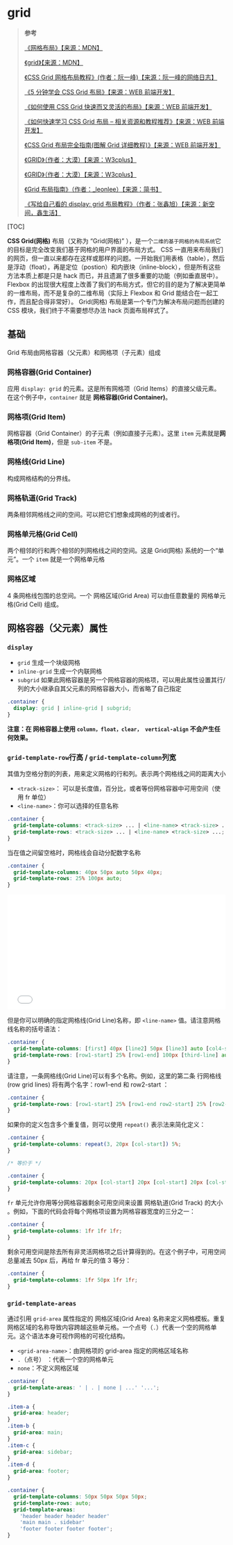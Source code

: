 # grid

> **参考**
>
> [《网格布局》【来源：MDN】](https://developer.mozilla.org/zh-CN/docs/Web/CSS/CSS_Grid_Layout)
>
> [《grid》【来源：MDN】](https://developer.mozilla.org/zh-CN/docs/Web/CSS/grid)
>
> [《CSS Grid 网格布局教程》(作者：阮一峰)【来源：阮一峰的网络日志】](https://www.ruanyifeng.com/blog/2019/03/grid-layout-tutorial.html)
>
> [《5 分钟学会 CSS Grid 布局》【来源：WEB 前端开发】](https://www.html.cn/archives/8506)
>
> [《如何使用 CSS Grid 快速而又灵活的布局》【来源：WEB 前端开发】](https://www.html.cn/archives/8512)
>
> [《如何快速学习 CSS Grid 布局 – 相关资源和教程推荐》【来源：WEB 前端开发】](https://www.html.cn/archives/8675)
>
> [《CSS Grid 布局完全指南(图解 Grid 详细教程)》【来源：WEB 前端开发】](https://www.html.cn/archives/8510)
>
> [《GRID》（作者：大漠）【来源：W3cplus】](https://www.w3cplus.com/blog/tags/355.html)
>
> [《GRID》（作者：大漠）【来源：W3cplus】](https://www.w3cplus.com/blog/tags/356.html)
>
> [《Grid 布局指南》（作者：\_leonlee）【来源：简书】](https://www.jianshu.com/p/d183265a8dad)
>
> [《写给自己看的 display: grid 布局教程》（作者：张鑫旭）【来源：新空间，鑫生活】](https://www.zhangxinxu.com/wordpress/2018/11/display-grid-css-css3/)

[TOC]

**CSS Grid(网格)** 布局（又称为 “Grid(网格)” ），是一个`二维的基于网格的布局系统`它的目标是完全改变我们基于网格的用户界面的布局方式。
CSS 一直用来布局我们的网页，但一直以来都存在这样或那样的问题。一开始我们用表格（table），然后是浮动（float），再是定位（postion）和内嵌块（inline-block），但是所有这些方法本质上都是只是 hack 而已，并且遗漏了很多重要的功能（例如垂直居中）。
Flexbox 的出现很大程度上改善了我们的布局方式，但它的目的是为了解决更简单的一维布局，而不是复杂的二维布局（实际上 Flexbox 和 Grid 能结合在一起工作，而且配合得非常好）。
Grid(网格) 布局是第一个专门为解决布局问题而创建的 CSS 模块，我们终于不需要想尽办法 hack 页面布局样式了。

## 基础

Grid 布局由网格容器（父元素）和网格项（子元素）组成

### 网格容器(Grid Container)

应用 `display: grid` 的元素。这是所有网格项（Grid Items）的直接父级元素。在这个例子中，`container` 就是 **网格容器(Grid Container)**。

### 网格项(Grid Item)

网格容器（Grid Container）的子元素（例如直接子元素）。这里 `item` 元素就是**网格项(Grid Item)**，但是 `sub-item` 不是。

### 网格线(Grid Line)

构成网格结构的分界线。

### 网格轨道(Grid Track)

两条相邻网格线之间的空间。可以把它们想象成网格的列或者行。

### 网格单元格(Grid Cell)

两个相邻的行和两个相邻的列网格线之间的空间。这是 Grid(网格) 系统的一个“单元”。一个 `item` 就是一个网格单元格

### 网格区域

4 条网格线包围的总空间。一个 网格区域(Grid Area) 可以由任意数量的 网格单元格(Grid Cell) 组成。

## 网格容器（父元素）属性

### `display`

- `grid` 生成一个块级网格
- `inline-grid` 生成一个内联网格
- `subgrid` 如果此网格容器是另一个网格容器的网格项，可以用此属性设置其行/列的大小继承自其父元素的网格容器大小，而省略了自己指定

```css
.container {
  display: grid | inline-grid | subgrid;
}
```

**注意：在 网格容器上使用 `column，float，clear， vertical-align` 不会产生任何效果。**

### `grid-template-row`行高 / `grid-template-column`列宽

其值为空格分割的列表，用来定义网格的行和列。表示两个网格线之间的距离大小

- `<track-size>`： 可以是长度值，百分比，或者等份网格容器中可用空间（使用 fr 单位）
- `<line-name>`：你可以选择的任意名称

```css
.container {
  grid-template-columns: <track-size> ... | <line-name> <track-size> ...;
  grid-template-rows: <track-size> ... | <line-name> <track-size> ...;
}
```

当在值之间留空格时，网格线会自动分配数字名称

```css
.container {
  grid-template-columns: 40px 50px auto 50px 40px;
  grid-template-rows: 25% 100px auto;
}
```

<iframe height='265' scrolling='no' title='grid-template-columns / grid-template-rows(01)' src='//codepen.io/yhb-flydream/embed/PdYmQb/?height=265&theme-id=0&default-tab=html,result&embed-version=2' frameborder='no' allowtransparency='true' allowfullscreen='true' style='width: 100%;'>See the Pen <a href='https://codepen.io/yhb-flydream/pen/PdYmQb/'>grid-template-columns / grid-template-rows(01)</a> by Elan Bin (<a href='https://codepen.io/yhb-flydream'>@yhb-flydream</a>) on <a href='https://codepen.io'>CodePen</a>.
</iframe>

但是你可以明确的指定网格线(Grid Line)名称，即 `<line-name>` 值。请注意网格线名称的括号语法：

```css
.container {
  grid-template-columns: [first] 40px [line2] 50px [line3] auto [col4-start] 50px [five] 40px [end];
  grid-template-rows: [row1-start] 25% [row1-end] 100px [third-line] auto [last-line];
}
```

请注意，一条网格线(Grid Line)可以有多个名称。例如，这里的第二条 行网格线(row grid lines) 将有两个名字：row1-end 和 row2-start ：

```css
.container {
  grid-template-rows: [row1-start] 25% [row1-end row2-start] 25% [row2-end];
}
```

如果你的定义包含多个重复值，则可以使用 `repeat()` 表示法来简化定义：

```css
.container {
  grid-template-columns: repeat(3, 20px [col-start]) 5%;
}

/* 等价于 */

.container {
  grid-template-columns: 20px [col-start] 20px [col-start] 20px [col-start] 5%;
}
```

`fr` 单元允许你用等分网格容器剩余可用空间来设置 网格轨道(Grid Track) 的大小 。例如，下面的代码会将每个网格项设置为网格容器宽度的三分之一：

```css
.container {
  grid-template-columns: 1fr 1fr 1fr;
}
```

剩余可用空间是除去所有非灵活网格项之后计算得到的。在这个例子中，可用空间总量减去 50px 后，再给 fr 单元的值 3 等分：

```css
.container {
  grid-template-columns: 1fr 50px 1fr 1fr;
}
```

### `grid-template-areas`

通过引用 `grid-area` 属性指定的 网格区域(Grid Area) 名称来定义网格模板。重复网格区域的名称导致内容跨越这些单元格。一个点号（`.`）代表一个空的网格单元。这个语法本身可视作网格的可视化结构。

- `<grid-area-name>`：由网格项的 grid-area 指定的网格区域名称
- `.`（点号） ：代表一个空的网格单元
- `none`：不定义网格区域

```css
.container {
  grid-template-areas: ' | . | none | ...' '...';
}
```

```css
.item-a {
  grid-area: header;
}
.item-b {
  grid-area: main;
}
.item-c {
  grid-area: sidebar;
}
.item-d {
  grid-area: footer;
}

.container {
  grid-template-columns: 50px 50px 50px 50px;
  grid-template-rows: auto;
  grid-template-areas:
    'header header header header'
    'main main . sidebar'
    'footer footer footer footer';
}
```
